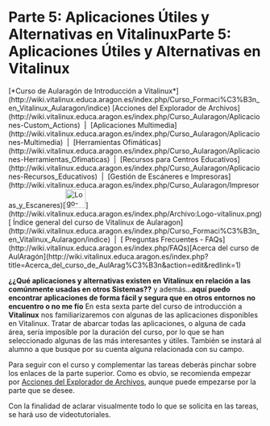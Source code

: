 # Parte 5: Aplicaciones Útiles y Alternativas en Vitalinux<th colspan="3" style="text-align:center;width:100%;">**Parte 5: Aplicaciones Útiles y Alternativas en Vitalinux**</th>
<td colspan="3" style="text-align:center;background:#EEF3E2;">[*Curso de Aularagón de Introducción a Vitalinux*](http://wiki.vitalinux.educa.aragon.es/index.php/Curso_Formaci%C3%B3n_en_Vitalinux_Aularagon/indice)</td>
<td colspan="2" style="text-align:center;width:100%;font-size:95%;">[Acciones del Explorador de Archivos](http://wiki.vitalinux.educa.aragon.es/index.php/Curso_Aularagon/Aplicaciones-Custom_Actions)  |  [Aplicaciones Multimedia](http://wiki.vitalinux.educa.aragon.es/index.php/Curso_Aularagon/Aplicaciones-Multimedia)  |  [Herramientas Ofimáticas](http://wiki.vitalinux.educa.aragon.es/index.php/Curso_Aularagon/Aplicaciones-Herramientas_Ofimaticas)  |   [Recursos para Centros Educativos](http://wiki.vitalinux.educa.aragon.es/index.php/Curso_Aularagon/Aplicaciones-Recursos_Educativos)  |   [Gestión de Escáneres e Impresoras](http://wiki.vitalinux.educa.aragon.es/index.php/Curso_Aularagon/Impresoras_y_Escaneres)</td><td rowspan="1" style="vertical-align:middle; padding-left:7px; width:0%;">[<img alt="Logo-vitalinux.png" height="37" src="/images/7/7f/Logo-vitalinux.png" width="40"/>](http://wiki.vitalinux.educa.aragon.es/index.php/Archivo:Logo-vitalinux.png)</td>
<td colspan="3" style="text-align:center;background:#EEF3E2;">[ Índice general del curso de Vitalinux de Aularagon](http://wiki.vitalinux.educa.aragon.es/index.php/Curso_Formaci%C3%B3n_en_Vitalinux_Aularagon/indice)  |  [ Preguntas Frecuentes - FAQs](http://wiki.vitalinux.educa.aragon.es/index.php/FAQs)[Acerca del curso de AulAragón](http://wiki.vitalinux.educa.aragon.es/index.php?title=Acerca_del_curso_de_AulArag%C3%B3n&amp;action=edit&amp;redlink=1)</td>

<br style="clear:both;"/>


**¿¿Qué aplicaciones y alternativas existen en Vitalinux en relación a las comúnmente usadas en otros Sistemas??** y además...**aquí puedo encontrar aplicaciones de forma fácil y segura que en otros entornos no encuentro o no me fío** En esta sexta parte del curso de introducción a **Vitalinux** nos familiarizaremos con algunas de las aplicaciones disponibles en Vitalinux.  Tratar de abarcar todas las aplicaciones, o alguna de cada área, sería imposible por la duración del curso, por lo que se han seleccionado algunas de las más interesantes y útiles. También se instará al alumno a que busque por su cuenta alguna relacionada con su campo.


Para seguir con el curso y complementar las tareas deberás pinchar sobre los enlaces de la parte superior.  Como es obvio, se recomienda empezar por [Acciones del Explorador de Archivos](http://wiki.vitalinux.educa.aragon.es/index.php/Curso_Aularagon/Aplicaciones-Custom_Actions), aunque puede empezarse por la parte que se desee.


Con la finalidad de aclarar visualmente todo lo que se solicita en las tareas, se hará uso de videotutoriales.

